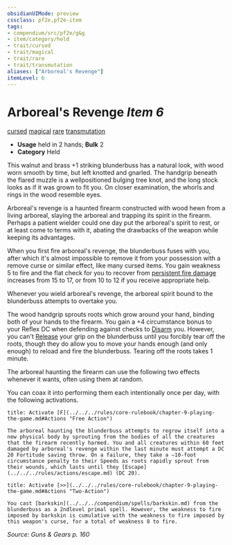 ```yaml
---
obsidianUIMode: preview
cssclass: pf2e,pf2e-item
tags:
- compendium/src/pf2e/g&g
- item/category/held
- trait/cursed
- trait/magical
- trait/rare
- trait/transmutation
aliases: ["Arboreal's Revenge"]
itemLevel: 6
---
```

# Arboreal's Revenge *Item 6*  
[cursed](../../../rules/traits/cursed-gmg.md)  [magical](../../../rules/traits/magical.md)  [rare](../../../rules/traits/rare.md)  [transmutation](../../../rules/traits/transmutation.md)  

- **Usage** held in 2 hands; **Bulk** 2
- **Category** Held

This walnut and brass +1 striking blunderbuss has a natural look, with wood worn smooth by time, but left knotted and gnarled. The handgrip beneath the flared muzzle is a wellpositioned bulging tree knot, and the long stock looks as if it was grown to fit you. On closer examination, the whorls and rings in the wood resemble eyes.

Arboreal's revenge is a haunted firearm constructed with wood hewn from a living arboreal, slaying the arboreal and trapping its spirit in the firearm. Perhaps a patient wielder could one day put the arboreal's spirit to rest, or at least come to terms with it, abating the drawbacks of the weapon while keeping its advantages.

When you first fire arboreal's revenge, the blunderbuss fuses with you, after which it's almost impossible to remove it from your possession with a remove curse or similar effect, like many cursed items. You gain weakness 5 to fire and the flat check for you to recover from [persistent fire damage](../../../rules/conditions.md#Persistent%20Damage) increases from 15 to 17, or from 10 to 12 if you receive appropriate help.

Whenever you wield arboreal's revenge, the arboreal spirit bound to the blunderbuss attempts to overtake you.

The wood handgrip sprouts roots which grow around your hand, binding both of your hands to the firearm. You gain a +4 circumstance bonus to your Reflex DC when defending against checks to [Disarm](../../../rules/actions/disarm.md) you. However, you can't [Release](../../../rules/actions/release.md) your grip on the blunderbuss until you forcibly tear off the roots, though they do allow you to move your hands enough (and only enough) to reload and fire the blunderbuss. Tearing off the roots takes 1 minute.

The arboreal haunting the firearm can use the following two effects whenever it wants, often using them at random.

You can coax it into performing them each intentionally once per day, with the following activations.

```ad-embed-ability
title: Activate [F](../../../rules/core-rulebook/chapter-9-playing-the-game.md#Actions "Free Action")

The arboreal haunting the blunderbuss attempts to regrow itself into a new physical body by sprouting from the bodies of all the creatures that the firearm recently harmed. You and all creatures within 60 feet damaged by arboreal's revenge within the last minute must attempt a DC 20 Fortitude saving throw. On a failure, they take a –10-foot circumstance penalty to their Speeds as roots rapidly sprout from their wounds, which lasts until they [Escape](../../../rules/actions/escape.md) (DC 20).
```

```ad-embed-ability
title: Activate [>>](../../../rules/core-rulebook/chapter-9-playing-the-game.md#Actions "Two-Action")

You cast [barkskin](../../../compendium/spells/barkskin.md) from the blunderbuss as a 2ndlevel primal spell. However, the weakness to fire imposed by barkskin is cumulative with the weakness to fire imposed by this weapon's curse, for a total of weakness 8 to fire.
```

*Source: Guns & Gears p. 160*

